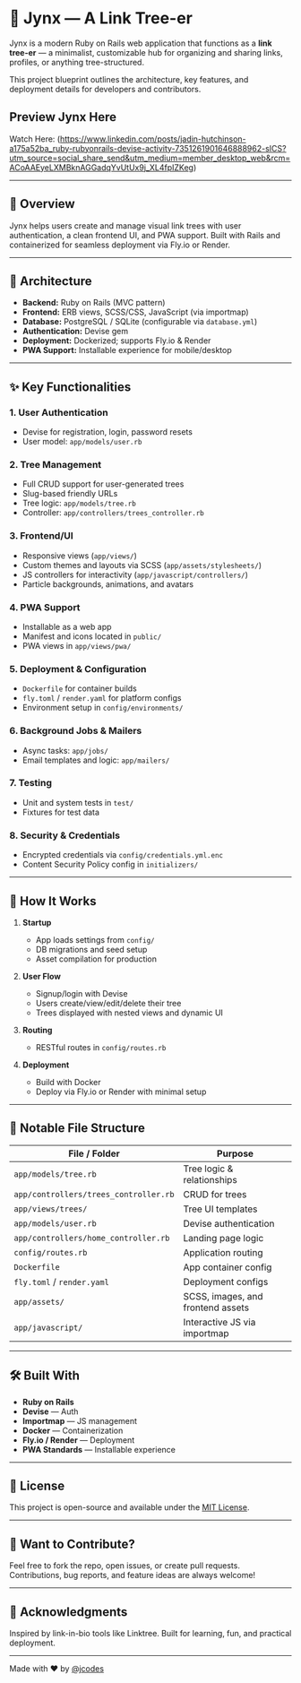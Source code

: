 # 🌿 Jynx — A Link Tree-er

Jynx is a modern Ruby on Rails web application that functions as a **link tree-er** — a minimalist, customizable hub for organizing and sharing links, profiles, or anything tree-structured.

This project blueprint outlines the architecture, key features, and deployment details for developers and contributors.

## Preview Jynx Here

Watch Here: (https://www.linkedin.com/posts/jadin-hutchinson-a175a52ba_ruby-rubyonrails-devise-activity-7351261901646888962-sICS?utm_source=social_share_send&utm_medium=member_desktop_web&rcm=ACoAAEyeLXMBknAGGadqYvUtUx9j_XL4fpIZKeg)


---

## 🚀 Overview

Jynx helps users create and manage visual link trees with user authentication, a clean frontend UI, and PWA support. Built with Rails and containerized for seamless deployment via Fly.io or Render.

---

## 🧱 Architecture

- **Backend:** Ruby on Rails (MVC pattern)
- **Frontend:** ERB views, SCSS/CSS, JavaScript (via importmap)
- **Database:** PostgreSQL / SQLite (configurable via `database.yml`)
- **Authentication:** Devise gem
- **Deployment:** Dockerized; supports Fly.io & Render
- **PWA Support:** Installable experience for mobile/desktop

---

## ✨ Key Functionalities

### 1. User Authentication
- Devise for registration, login, password resets
- User model: `app/models/user.rb`

### 2. Tree Management
- Full CRUD support for user-generated trees
- Slug-based friendly URLs
- Tree logic: `app/models/tree.rb`
- Controller: `app/controllers/trees_controller.rb`

### 3. Frontend/UI
- Responsive views (`app/views/`)
- Custom themes and layouts via SCSS (`app/assets/stylesheets/`)
- JS controllers for interactivity (`app/javascript/controllers/`)
- Particle backgrounds, animations, and avatars

### 4. PWA Support
- Installable as a web app
- Manifest and icons located in `public/`
- PWA views in `app/views/pwa/`

### 5. Deployment & Configuration
- `Dockerfile` for container builds
- `fly.toml` / `render.yaml` for platform configs
- Environment setup in `config/environments/`

### 6. Background Jobs & Mailers
- Async tasks: `app/jobs/`
- Email templates and logic: `app/mailers/`

### 7. Testing
- Unit and system tests in `test/`
- Fixtures for test data

### 8. Security & Credentials
- Encrypted credentials via `config/credentials.yml.enc`
- Content Security Policy config in `initializers/`

---

## 🔄 How It Works

1. **Startup**  
   - App loads settings from `config/`
   - DB migrations and seed setup
   - Asset compilation for production

2. **User Flow**  
   - Signup/login with Devise  
   - Users create/view/edit/delete their tree  
   - Trees displayed with nested views and dynamic UI

3. **Routing**  
   - RESTful routes in `config/routes.rb`

4. **Deployment**  
   - Build with Docker  
   - Deploy via Fly.io or Render with minimal setup

---

## 📂 Notable File Structure

| File / Folder                     | Purpose                                 |
|----------------------------------|-----------------------------------------|
| `app/models/tree.rb`             | Tree logic & relationships              |
| `app/controllers/trees_controller.rb` | CRUD for trees                    |
| `app/views/trees/`               | Tree UI templates                       |
| `app/models/user.rb`             | Devise authentication                   |
| `app/controllers/home_controller.rb` | Landing page logic                 |
| `config/routes.rb`               | Application routing                     |
| `Dockerfile`                     | App container config                    |
| `fly.toml` / `render.yaml`       | Deployment configs                      |
| `app/assets/`                    | SCSS, images, and frontend assets       |
| `app/javascript/`                | Interactive JS via importmap            |

---

## 🛠️ Built With

- **Ruby on Rails**
- **Devise** — Auth
- **Importmap** — JS management
- **Docker** — Containerization
- **Fly.io / Render** — Deployment
- **PWA Standards** — Installable experience

---

## 📌 License

This project is open-source and available under the [MIT License](LICENSE).

---

## 🧪 Want to Contribute?

Feel free to fork the repo, open issues, or create pull requests. Contributions, bug reports, and feature ideas are always welcome!

---

## 🙏 Acknowledgments

Inspired by link-in-bio tools like Linktree. Built for learning, fun, and practical deployment.

---

Made with ❤️ by [@jcodes](https://github.com/jcodes)
